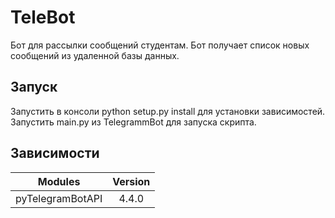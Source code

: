 # TeleBot
Бот для рассылки сообщений студентам.
Бот получает список новых сообщений из удаленной базы данных.

## Запуск
Запустить в консоли python setup.py install для установки зависимостей.
Запустить main.py из TelegrammBot для запуска скрипта.

## Зависимости
| Modules       | Version       |
| ------------- |:-------------:|
| pyTelegramBotAPI | 4.4.0 |
